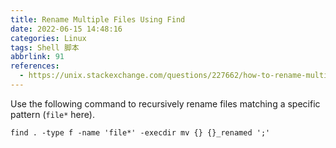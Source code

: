```yaml
---
title: Rename Multiple Files Using Find
date: 2022-06-15 14:48:16
categories: Linux
tags: Shell 脚本
abbrlink: 91
references:
  - https://unix.stackexchange.com/questions/227662/how-to-rename-multiple-files-using-find
---
```

Use the following command to recursively rename files matching a specific pattern (`file*` here).

```
find . -type f -name 'file*' -execdir mv {} {}_renamed ';'
```
